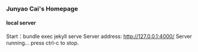 ### Junyao Cai's Homepage



#### local server

Start：bundle exec jekyll serve
Server address: http://127.0.0.1:4000/
Server running... press ctrl-c to stop.